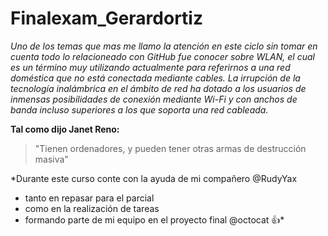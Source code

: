 # Finalexam_Gerardortiz
 
*Uno de los temas que mas me llamo la atención en este ciclo sin tomar en cuenta todo lo relacioneado con GitHub fue conocer sobre WLAN, el cual es un término muy utilizando actualmente para referirnos a una red doméstica que no está conectada mediante cables. La irrupción de la tecnología inalámbrica en el ámbito de red ha dotado a los usuarios de inmensas posibilidades de conexión mediante Wi-Fi y con anchos de banda incluso superiores a los que soporta una red cableada.*

**Tal como dijo Janet Reno:**

>"Tienen ordenadores, y pueden tener otras armas de destrucción masiva" 

*Durante este curso conte con la ayuda de mi compañero @RudyYax 
- tanto en repasar para el parcial
- como en la realización de tareas 
- formando parte de mi equipo en el proyecto final @octocat :+1:*
